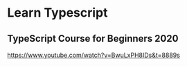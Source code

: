 # Learn Typescript

## TypeScript Course for Beginners 2020

https://www.youtube.com/watch?v=BwuLxPH8IDs&t=8889s
